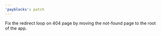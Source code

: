 ```yaml
---
'payblocks': patch
---
```


Fix the redirect loop on 404 page by moving the not-found page to the root of the app.
